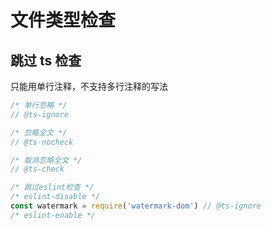 # 文件类型检查

## 跳过 ts 检查

只能用单行注释，不支持多行注释的写法

```ts
/* 单行忽略 */
// @ts-ignore

/* 忽略全文 */
// @ts-nocheck

/* 取消忽略全文 */
// @ts-check

/* 跳过eslint检查 */
/* eslint-disable */
const watermark = require('watermark-dom') // @ts-ignore
/* eslint-enable */
```
